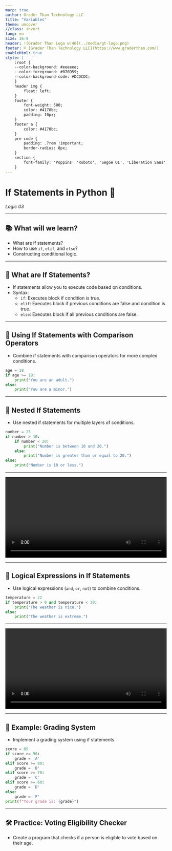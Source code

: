 ```yaml
---
marp: true
author: Grader Than Technology LLC
title: "Variables"
theme: uncover
//class: invert
lang: en
size: 16:9
header: ![Grader Than Logo w:40](../media/gt-logo.png)
footer: © [Grader Than Technology LLC](https://www.graderthan.com/)
enableHtml: true
style: |
    :root {
    --color-background: #eeeeee;
    --color-foreground: #070D59;
    --color-background-code: #DCDCDC;
    }
    header img {
        float: left;
    }
    footer {
        font-weight: 500;
        color: #4178bc;
        padding: 10px;
    }
    footer a {
        color: #4178bc;
    }
    pre code {
        padding: .7rem !important;
        border-radius: 8px;
    }
    section {
        font-family: 'Poppins' 'Roboto', 'Segoe UI', 'Liberation Sans', 'Helvetica', 'Arial', sans-serif;
    }
---
```


# If Statements in Python 🐍

*Logic 03*

---

## 📚 What will we learn?

- What are if statements?
- How to use `if`, `elif`, and `else`?
- Constructing conditional logic.

---

## 🧠 What are If Statements?

- If statements allow you to execute code based on conditions.
- Syntax:
  - `if`: Executes block if condition is true.
  - `elif`: Executes block if previous conditions are false and condition is true.
  - `else`: Executes block if all previous conditions are false.

<!-- 
- Explain the structure and use of if statements.
- Provide a basic example demonstrating `if`, `elif`, and `else`.
- Highlight how conditions control the flow of a program.
-->

---

## 🔗 Using If Statements with Comparison Operators

- Combine if statements with comparison operators for more complex conditions.

```python
age = 18
if age >= 18:
    print("You are an adult.")
else:
    print("You are a minor.")
```

<!-- 
- Show how to use comparison operators within if statements.
- Provide an example that checks if a person is an adult based on their age.
- Emphasize the use of comparison operators to evaluate conditions.
-->

---

## 🚦 Nested If Statements

- Use nested if statements for multiple layers of conditions.

```python
number = 25
if number > 10:
    if number < 20:
        print("Number is between 10 and 20.")
    else:
        print("Number is greater than or equal to 20.")
else:
    print("Number is 10 or less.")
```

<!-- 
- Explain the concept of nested if statements.
- Provide an example that demonstrates multiple layers of conditions.
- Highlight the importance of indentation for readability and structure.
-->

---
<!-- _footer: ""  -->
<!-- _header: "" -->

<video src="../media/if.mp4" controls width="100%"></video>

---

## 🧩 Logical Expressions in If Statements

- Use logical expressions (`and`, `or`, `not`) to combine conditions.

```python
temperature = 22
if temperature > 0 and temperature < 30:
    print("The weather is nice.")
else:
    print("The weather is extreme.")
```

<!-- 
- Show how to use logical expressions within if statements.
- Provide an example that combines conditions using `and`.
- Emphasize how logical expressions can simplify complex conditions.
-->

---
<!-- _footer: ""  -->
<!-- _header: "" -->

<video src="../media/log_exps_if.mp4" controls width="100%"></video>

---
<!-- _footer: ""  -->
## 📝 Example: Grading System

- Implement a grading system using if statements.

```python
score = 85
if score >= 90:
    grade = 'A'
elif score >= 80:
    grade = 'B'
elif score >= 70:
    grade = 'C'
elif score >= 60:
    grade = 'D'
else:
    grade = 'F'
print(f"Your grade is: {grade}")
```

<!-- 
- Provide a practical example of using if statements to implement a grading system.
- Show how to assign grades based on score ranges.
- Highlight the use of `elif` for multiple conditions.
-->

---

## 🛠 Practice: Voting Eligibility Checker

- Create a program that checks if a person is eligible to vote based on their age.

<!-- 
- Encourage students to apply what they've learned by creating a voting eligibility checker.
- Show how to use if statements to check multiple conditions based on user input.
- Emphasize the importance of handling edge cases like invalid input.
-->